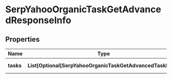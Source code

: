 # SerpYahooOrganicTaskGetAdvancedResponseInfo


## Properties

| Name | Type | Description | Notes |
|------------ | ------------- | ------------- | -------------|
**tasks** | **List[Optional[SerpYahooOrganicTaskGetAdvancedTaskInfo]]** | array of tasks |[optional]|